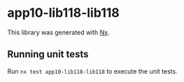 # app10-lib118-lib118

This library was generated with [Nx](https://nx.dev).

## Running unit tests

Run `nx test app10-lib118-lib118` to execute the unit tests.
